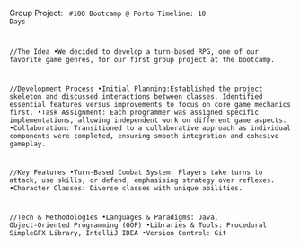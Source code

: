 Group Project: <Code for All_> #100 Bootcamp @ Porto
Timeline: 10 Days

//The Idea
•We decided to develop a turn-based RPG, one of our favorite game genres, for our first group project at the bootcamp.

//Development Process
•Initial Planning:Established the project skeleton and discussed interactions between classes.
Identified essential features versus improvements to focus on core game mechanics first.
•Task Assignment: Each programmer was assigned specific implementations, allowing independent work on different game aspects.
•Collaboration: Transitioned to a collaborative approach as individual components were completed, ensuring smooth integration and cohesive gameplay.

//Key Features
•Turn-Based Combat System: Players take turns to attack, use skills, or defend, emphasising strategy over reflexes.
•Character Classes: Diverse classes with unique abilities.

//Tech & Methodologies
•Languages & Paradigms: Java, Object-Oriented Programming (OOP)
•Libraries & Tools: Procedural SimpleGFX Library, IntelliJ IDEA
•Version Control: Git
